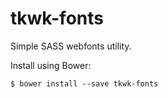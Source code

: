 # tkwk-fonts

Simple SASS webfonts utility.

Install using Bower:

    $ bower install --save tkwk-fonts